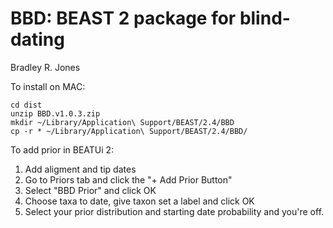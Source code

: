# BBD: BEAST 2 package for blind-dating

Bradley R. Jones

To install on MAC:

```
cd dist
unzip BBD.v1.0.3.zip
mkdir ~/Library/Application\ Support/BEAST/2.4/BBD
cp -r * ~/Library/Application\ Support/BEAST/2.4/BBD/
```

To add prior in BEATUi 2:

1. Add aligment and tip dates
2. Go to Priors tab and click the "+ Add Prior Button"
3. Select "BBD Prior" and click OK
4. Choose taxa to date, give taxon set a label and click OK
6. Select your prior distribution and starting date probability and you're off.
